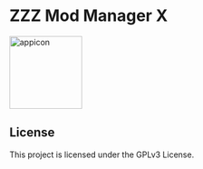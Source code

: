 # ZZZ Mod Manager X

<img align="center" width="128" height="128" alt="appicon" src="https://github.com/user-attachments/assets/69b40b1f-0b89-417b-81a7-70f9507b3c42" />




## License

This project is licensed under the GPLv3 License.
